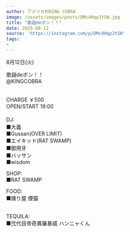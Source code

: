 ```yaml
---
author: アメリカ村KING COBRA
image: /assets/images/posts/DMc4HqpJtSW.jpg
title: "歌謡deポン！！"
date: 2025-08-12
source: 'https://instagram.com/p/DMc4HqpJtSW'
tags:
- 
---
```

8月12日(火) 

歌謡deポン！！ <br>
@KINGCOBRA<br>
<br>
CHARGE ￥500 <br>
OPEN/START 19:00<br>
<br>
DJ:　<br>
 ■大義　<br>
 ■Gussan(OVER LIMIT) <br>
 ■エイキッド(RAT SWAMP)<br>
 ■御用牙<br>
 ■バッサン<br>
 ■wisdom

SHOP:<br>
■RAT SWAMP

FOOD:<br>
 ■燻り屋 煙猫<br>
<br>
TEQUILA:<br>
 ■弐代目帝奇異羅暴威  ハンニャくん